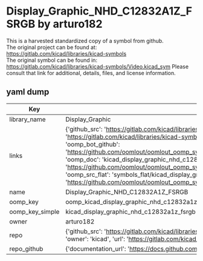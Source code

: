 # Display_Graphic_NHD_C12832A1Z_FSRGB by arturo182  
This is a harvested standardized copy of a symbol from github.  
The original project can be found at:  
https://gitlab.com/kicad/libraries/kicad-symbols  
The original symbol can be found in:
https://gitlab.com/kicad/libraries/kicad-symbols/Video.kicad_sym
Please consult that link for additional, details, files, and license information.  
## yaml dump  
| Key | Value |  
| --- | --- |  
| library_name | Display_Graphic |  
| links | {'github_src': 'https://gitlab.com/kicad/libraries/kicad-symbols/Video.kicad_sym', 'github_src_repo': 'https://gitlab.com/kicad/libraries/kicad-symbols', 'oomp_bot': 'kicad_display_graphic_nhd_c12832a1z_fsrgb/working', 'oomp_bot_github': 'https://github.com/oomlout/oomlout_oomp_symbol_bot/tree/main/kicad_display_graphic_nhd_c12832a1z_fsrgb/working', 'oomp_doc': 'kicad_display_graphic_nhd_c12832a1z_fsrgb/working', 'oomp_doc_github': 'https://github.com/oomlout/oomlout_oomp_symbol_doc/tree/main/kicad_display_graphic_nhd_c12832a1z_fsrgb/working', 'oomp_src_flat': 'symbols_flat/kicad_display_graphic_nhd_c12832a1z_fsrgb/working', 'oomp_src_flat_github': 'https://github.com/oomlout/oomlout_oomp_symbol_src/tree/main/kicad_display_graphic_nhd_c12832a1z_fsrgb/working'} |  
| name | Display_Graphic_NHD_C12832A1Z_FSRGB |  
| oomp_key | oomp_kicad_display_graphic_nhd_c12832a1z_fsrgb |  
| oomp_key_simple | kicad_display_graphic_nhd_c12832a1z_fsrgb |  
| owner | arturo182 |  
| repo | {'github_src': 'https://gitlab.com/kicad/libraries/kicad-symbols/Video.kicad_sym', 'name': 'libraries/kicad-symbols', 'owner': 'kicad', 'url': 'https://gitlab.com/kicad/libraries/kicad-symbols'} |  
| repo_github | {'documentation_url': 'https://docs.github.com/rest/repos/repos#get-a-repository', 'message': 'Not Found'} |  

